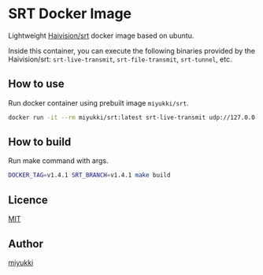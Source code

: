 # SRT Docker Image

Lightweight [Haivision/srt](https://github.com/Haivision/srt) docker image based on ubuntu.

Inside this container, you can execute the following binaries provided by the Haivision/srt:
`srt-live-transmit`, `srt-file-transmit`, `srt-tunnel`, etc.

## How to use

Run docker container using prebuilt image `miyukki/srt`.

```sh
docker run -it --rm miyukki/srt:latest srt-live-transmit udp://127.0.0.1:5000 srt://:60000
```

## How to build

Run make command with args.

```sh
DOCKER_TAG=v1.4.1 SRT_BRANCH=v1.4.1 make build
```

## Licence

[MIT](https://github.com/tcnksm/tool/blob/master/LICENCE)

## Author

[miyukki](https://github.com/miyukki)